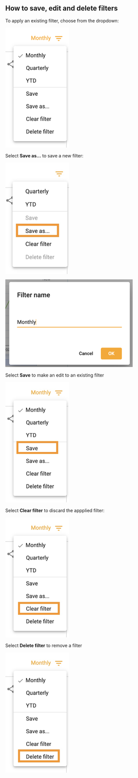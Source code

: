 ## How to save, edit and delete filters

To apply an existing filter, choose from the dropdown:  

<img src="../assets/filter_applied.png"  style="width:200px" class="border"></img>

Select **Save as...** to save a new filter:

<img src="../assets/filter_save_as_1.jpg"  style="width:200px" class="border"></img>

<img src="../assets/filter_save.png"  style="width:400px" class="border"></img>

Select **Save** to make an edit to an existing filter

<img src="../assets/filter_save_1.jpg"  style="width:200px" class="border"></img>

Select **Clear filter** to discard the appplied filter:

<img src="../assets/filter_clear.jpg"  style="width:200px" class="border"></img>

Select **Delete filter** to remove a filter

<img src="../assets/filter_delete.jpg"  style="width:200px" class="border"></img>


